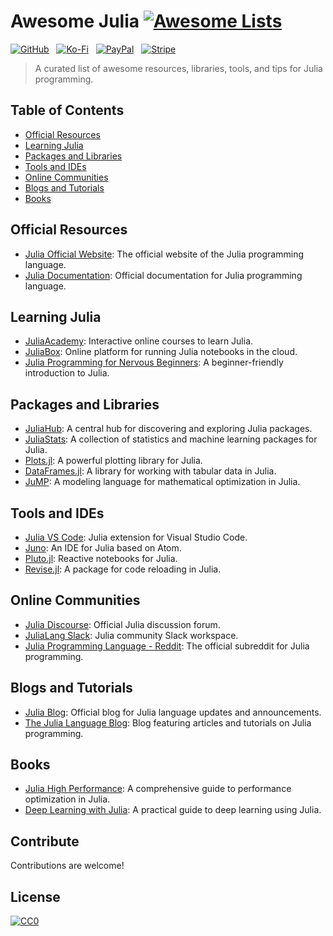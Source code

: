 # Awesome Julia [![Awesome Lists](https://srv-cdn.himpfen.io/badges/awesome-lists/awesomelists-flat.svg)](https://github.com/brandonhimpfen/awesome)

[![GitHub](https://srv-cdn.himpfen.io/badges/github/github-flat.svg)](https://github.com/sponsors/brandonhimpfen/) &nbsp; [![Ko-Fi](https://srv-cdn.himpfen.io/badges/kofi/kofi-flat.svg)](https://ko-fi.com/brandonhimpfen) &nbsp; [![PayPal](https://srv-cdn.himpfen.io/badges/paypal/paypal-flat.svg)](https://paypal.me/brandonhimpfen) &nbsp; [![Stripe](https://srv-cdn.himpfen.io/badges/stripe/stripe-flat.svg)](https://tinyurl.com/e8ymxdw3)

> A curated list of awesome resources, libraries, tools, and tips for Julia programming.

## Table of Contents

- [Official Resources](#official-resources)
- [Learning Julia](#learning-julia)
- [Packages and Libraries](#packages-and-libraries)
- [Tools and IDEs](#tools-and-ides)
- [Online Communities](#online-communities)
- [Blogs and Tutorials](#blogs-and-tutorials)
- [Books](#books)

## Official Resources

- [Julia Official Website](https://julialang.org/): The official website of the Julia programming language.
- [Julia Documentation](https://docs.julialang.org/): Official documentation for Julia programming language.

## Learning Julia

- [JuliaAcademy](https://juliaacademy.com/): Interactive online courses to learn Julia.
- [JuliaBox](https://juliabox.com/): Online platform for running Julia notebooks in the cloud.
- [Julia Programming for Nervous Beginners](https://ucidatascienceinitiative.github.io/IntroToJulia/): A beginner-friendly introduction to Julia.

## Packages and Libraries

- [JuliaHub](https://juliahub.com/): A central hub for discovering and exploring Julia packages.
- [JuliaStats](https://juliastats.org/): A collection of statistics and machine learning packages for Julia.
- [Plots.jl](https://github.com/JuliaPlots/Plots.jl): A powerful plotting library for Julia.
- [DataFrames.jl](https://github.com/JuliaData/DataFrames.jl): A library for working with tabular data in Julia.
- [JuMP](https://github.com/JuliaOpt/JuMP.jl): A modeling language for mathematical optimization in Julia.

## Tools and IDEs

- [Julia VS Code](https://www.julia-vscode.org/): Julia extension for Visual Studio Code.
- [Juno](https://junolab.org/): An IDE for Julia based on Atom.
- [Pluto.jl](https://github.com/fonsp/Pluto.jl): Reactive notebooks for Julia.
- [Revise.jl](https://github.com/timholy/Revise.jl): A package for code reloading in Julia.

## Online Communities

- [Julia Discourse](https://discourse.julialang.org/): Official Julia discussion forum.
- [JuliaLang Slack](https://julialang.org/slack/): Julia community Slack workspace.
- [Julia Programming Language - Reddit](https://www.reddit.com/r/Julia/): The official subreddit for Julia programming.

## Blogs and Tutorials

- [Julia Blog](https://julialang.org/blog/): Official blog for Julia language updates and announcements.
- [The Julia Language Blog](https://julialang.org/blog/): Blog featuring articles and tutorials on Julia programming.

## Books

- [Julia High Performance](https://www.packtpub.com/product/julia-high-performance/9781788298117): A comprehensive guide to performance optimization in Julia.
- [Deep Learning with Julia](https://www.manning.com/books/deep-learning-with-julia): A practical guide to deep learning using Julia.

## Contribute

Contributions are welcome!

## License

[![CC0](https://mirrors.creativecommons.org/presskit/buttons/88x31/svg/by-sa.svg)](http://creativecommons.org/licenses/by-sa/4.0/)

